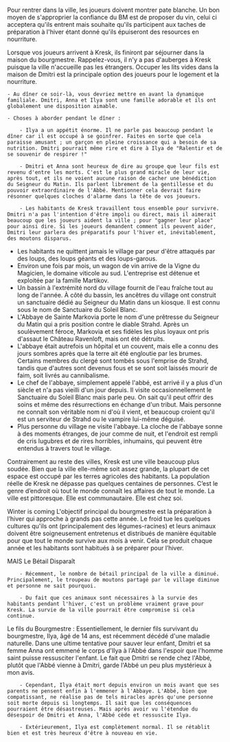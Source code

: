 
Pour rentrer dans la ville, les joueurs doivent montrer pate blanche. Un bon moyen de s'approprier la confiance du BM est de proposer du vin, celui ci acceptera qu'ils entrent mais souhaite qu'ils participent aux taches de préparation à l'hiver étant donné qu'ils épuiseront des resources en nourriture.

Lorsque vos joueurs arrivent à Kresk, ils finiront par séjourner dans la maison du bourgmestre. Rappelez-vous, il n'y a pas d'auberges à Kresk puisque la ville n'accueille pas les étrangers. Occuper les lits vides dans la maison de Dmitri est la principale option des joueurs pour le logement et la nourriture.
        
    - Au dîner ce soir-là, vous devriez mettre en avant la dynamique familiale. Dmitri, Anna et Ilya sont une famille adorable et ils ont globalement une disposition aimable.
        
    - Choses à aborder pendant le dîner :
        
        - Ilya a un appétit énorme. Il ne parle pas beaucoup pendant le dîner car il est occupé à se goinfrer. Faites en sorte que cela paraisse amusant ; un garçon en pleine croissance qui a besoin de sa nutrition. Dmitri pourrait même rire et dire à Ilya de "Ralentir et de se souvenir de respirer !"
            
        - Dmitri et Anna sont heureux de dire au groupe que leur fils est revenu d'entre les morts. C'est le plus grand miracle de leur vie, après tout, et ils ne voient aucune raison de cacher une bénédiction du Seigneur du Matin. Ils parlent librement de la gentillesse et du pouvoir extraordinaire de l'Abbé. Mentionner cela devrait faire résonner quelques cloches d'alarme dans la tête de vos joueurs.
            
        - Les habitants de Kresk travaillent tous ensemble pour survivre. Dmitri n'a pas l'intention d'être impoli ou direct, mais il aimerait beaucoup que les joueurs aident la ville ; pour "gagner leur place" pour ainsi dire. Si les joueurs demandent comment ils peuvent aider, Dmitri leur parlera des préparatifs pour l'hiver et, inévitablement, des moutons disparus.


- Les habitants ne quittent jamais le village par peur d'être attaqués par des loups, des loups géants et des loups-garous.
- Environ une fois par mois, un wagon de vin arrive de la Vigne du Magicien, le domaine viticole au sud. L'entreprise est détenue et exploitée par la famille Martikov.
- Un bassin à l'extrémité nord du village fournit de l'eau fraîche tout au long de l'année. À côté du bassin, les ancêtres du village ont construit un sanctuaire dédié au Seigneur du Matin dans un kiosque. Il est connu sous le nom de Sanctuaire du Soleil Blanc.
- L'Abbaye de Sainte Markovia porte le nom d'une prêtresse du Seigneur du Matin qui a pris position contre le diable Strahd. Après un soulèvement féroce, Markovia et ses fidèles les plus loyaux ont pris d'assaut le Château Ravenloft, mais ont été détruits.
- L'abbaye était autrefois un hôpital et un couvent, mais elle a connu des jours sombres après que la terre ait été engloutie par les brumes. Certains membres du clergé sont tombés sous l'emprise de Strahd, tandis que d'autres sont devenus fous et se sont soit laissés mourir de faim, soit livrés au cannibalisme.
- Le chef de l'abbaye, simplement appelé l'abbé, est arrivé il y a plus d'un siècle et n'a pas vieilli d'un jour depuis. Il visite occasionnellement le Sanctuaire du Soleil Blanc mais parle peu. On sait qu'il peut offrir des soins et même des résurrections en échange d'un tribut. Mais personne ne connaît son véritable nom ni d'où il vient, et beaucoup croient qu'il est un serviteur de Strahd ou le vampire lui-même déguisé.
- Plus personne du village ne visite l'abbaye. La cloche de l'abbaye sonne à des moments étranges, de jour comme de nuit, et l'endroit est rempli de cris lugubres et de rires horribles, inhumains, qui peuvent être entendus à travers tout le village.

Contrairement au reste des villes, Kresk est une ville beaucoup plus soudée. Bien que la ville elle-même soit assez grande, la plupart de cet espace est occupé par les terres agricoles des habitants. La population réelle de Kresk ne dépasse pas quelques centaines de personnes. C’est le genre d’endroit où tout le monde connaît les affaires de tout le monde. La ville est pittoresque. Elle est communautaire. Elle est chez soi.

Winter is coming
L'objectif principal du bourgmestre est la préparation à l’hiver qui approche à grands pas cette année. Le froid tue les quelques cultures qu'ils ont (principalement des légumes-racines) et leurs animaux doivent être soigneusement entretenus et distribués de manière équitable pour que tout le monde survive aux mois à venir. Cela se produit chaque année et les habitants sont habitués à se préparer pour l’hiver.

MAIS 
Le Bétail Disparaît
        
        - Récemment, le nombre de bétail principal de la ville a diminué. Principalement, le troupeau de moutons partagé par le village diminue et personne ne sait pourquoi.
            
        - Du fait que ces animaux sont nécessaires à la survie des habitants pendant l'hiver, c'est un problème vraiment grave pour Kresk. La survie de la ville pourrait être compromise si cela continue.


Le fils du Bourgmestre : 
 Essentiellement, le dernier fils survivant du bourgmestre, Ilya, âgé de 14 ans, est récemment décédé d'une maladie naturelle. Dans une ultime tentative pour sauver leur enfant, Dmitri et sa femme Anna ont emmené le corps d'Ilya à l'Abbé dans l'espoir que l'homme saint puisse ressusciter l'enfant. Le fait que Dmitri se rende chez l'Abbé, plutôt que l'Abbé vienne à Dmitri, garde l'Abbé un peu plus mystérieux à mon avis.
            
        - Cependant, Ilya était mort depuis environ un mois avant que ses parents ne pensent enfin à l'emmener à l'Abbaye. L'Abbé, bien que compatissant, ne réalise pas de tels miracles après qu'une personne soit morte depuis si longtemps. Il sait que les conséquences pourraient être désastreuses. Mais après avoir vu l'étendue du désespoir de Dmitri et Anna, l'Abbé cède et ressuscite Ilya.
            
        - Extérieurement, Ilya est complètement normal. Il se rétablit bien et est très heureux d'être à nouveau en vie.
        
